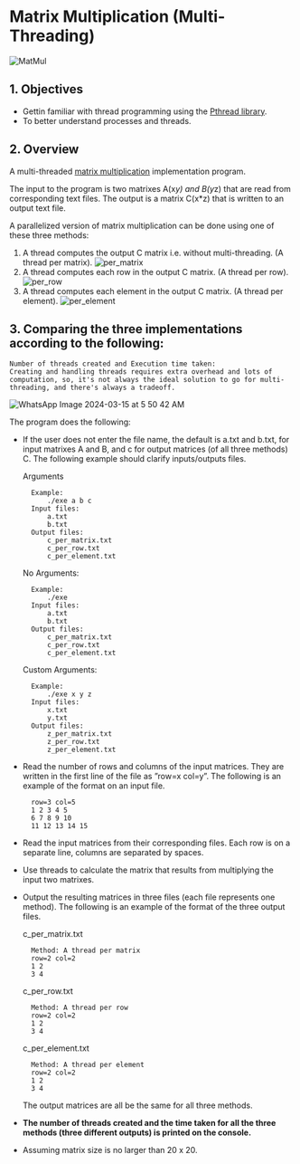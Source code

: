 # Matrix Multiplication (Multi-Threading)

![MatMul](https://github.com/ranimeshehata/Matrix-Multiplication/assets/121239735/5f105905-a1ba-480e-a1a8-f901938012dc)


## 1. Objectives

* Gettin familiar with thread programming using the [Pthread library](https://hpc-tutorials.llnl.gov/posix/).
* To better understand processes and threads.
## 2. Overview

A multi-threaded [matrix multiplication](https://www.mathsisfun.com/algebra/matrix-multiplying.html) implementation program.

The input to the program is two matrixes A(x*y) and B(y*z) that are read from corresponding text files. The output is a matrix C(x*z) that is written to an output text file.

A parallelized version of matrix multiplication can be done using one of these three methods:

1. A thread computes the output C matrix i.e. without multi-threading. (A thread per matrix).
![per_matrix](https://github.com/ranimeshehata/Matrix-Multiplication/assets/121239735/c31f353f-b5a2-4fe3-b71d-76700c424b57)
2. A thread computes each row in the output C matrix. (A thread per row).
![per_row](https://github.com/ranimeshehata/Matrix-Multiplication/assets/121239735/fe8f5bed-3fb7-4df1-90af-24a061fcb827)
3. A thread computes each element in the output C matrix. (A thread per element).
![per_element](https://github.com/ranimeshehata/Matrix-Multiplication/assets/121239735/ec61f5a7-d692-435e-9004-2a4dc5ecfaeb)

## 3. Comparing the three implementations according to the following:
    Number of threads created and Execution time taken:
    Creating and handling threads requires extra overhead and lots of computation, so, it's not always the ideal solution to go for multi-threading, and there's always a tradeoff.
![WhatsApp Image 2024-03-15 at 5 50 42 AM](https://github.com/ranimeshehata/Matrix-Multiplication/assets/121239735/c53101a5-88ad-4ee1-8d56-4dd52e3ec49d)

The program does the following:

* If the user does not enter the file name, the default is a.txt and b.txt, for input matrixes A and B, and c for output matrices (of all three methods) C. The following example should clarify inputs/outputs files.

    Arguments

        Example: 
            ./exe a b c
        Input files: 
            a.txt 
            b.txt
        Output files: 
            c_per_matrix.txt
            c_per_row.txt
            c_per_element.txt

    No Arguments:

        Example: 
            ./exe
        Input files: 
            a.txt 
            b.txt
        Output files: 
            c_per_matrix.txt
            c_per_row.txt
            c_per_element.txt

    Custom Arguments:

        Example: 
            ./exe x y z
        Input files: 
            x.txt 
            y.txt
        Output files: 
            z_per_matrix.txt
            z_per_row.txt
            z_per_element.txt

* Read the number of rows and columns of the input matrices. They are written in the first line of the file as ”row=x col=y”. The following is an example of the format on an input file.

        row=3 col=5
        1 2 3 4 5
        6 7 8 9 10
        11 12 13 14 15

* Read the input matrices from their corresponding files. Each row is on a separate line, columns are separated by spaces.
* Use threads to calculate the matrix that results from multiplying the input two matrixes.
* Output the resulting matrices in three files (each file represents one method). The following is an example of the format of the three output files.

    c_per_matrix.txt

        Method: A thread per matrix
        row=2 col=2
        1 2
        3 4

    c_per_row.txt

        Method: A thread per row
        row=2 col=2
        1 2
        3 4

    c_per_element.txt

        Method: A thread per element
        row=2 col=2
        1 2
        3 4

    The output matrices are all be the same for all three methods.

* **The number of threads created and the time taken for all the three methods (three different outputs) is printed on the console.**
* Assuming matrix size is no larger than 20 x 20.  
